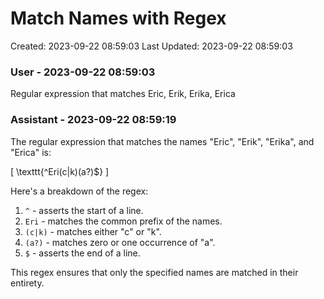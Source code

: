 # Match Names with Regex

Created: 2023-09-22 08:59:03
Last Updated: 2023-09-22 08:59:03

### User - 2023-09-22 08:59:03

Regular expression that matches Eric, Erik, Erika, Erica

### Assistant - 2023-09-22 08:59:19

The regular expression that matches the names "Eric", "Erik", "Erika", and "Erica" is:

\[
\texttt{^Eri(c|k)(a?)$}
\]

Here's a breakdown of the regex:

1. `^` - asserts the start of a line.
2. `Eri` - matches the common prefix of the names.
3. `(c|k)` - matches either "c" or "k".
4. `(a?)` - matches zero or one occurrence of "a".
5. `$` - asserts the end of a line.

This regex ensures that only the specified names are matched in their entirety.

